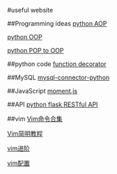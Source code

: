 #useful website

##Programming ideas
[python AOP](http://www.cnblogs.com/huxi/archive/2011/03/01/1967600.html)

[python OOP](http://www.runoob.com/python/python-object.html)

[python POP to OOP](http://www.iteye.com/topic/712942)


##python code
[function decorator](http://blog.csdn.net/thy38/article/details/4471421)


##MySQL
[mysql-connector-python](http://dev.mysql.com/doc/connector-python/en/connector-python-example-connecting.html)


##JavaScript
[moment.js](http://momentjs.com/docs/#/displaying)


##API
[python flask RESTful API](http://www.pythondoc.com/flask-restful/first.html)


##vim
[Vim命令合集](http://www.cnblogs.com/softwaretesting/archive/2011/07/12/2104435.html)

[Vim简明教程](http://blog.csdn.net/niushuai666/article/details/7275406)

[vim进阶](http://easwy.com/blog/archives/advanced-vim-skills-cscope/)

[vim配置](http://www.wklken.me/posts/2013/06/11/linux-my-vim.html#vim)